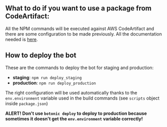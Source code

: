 ## What to do if you want to use a package from CodeArtifact:

All the NPM commands will be executed against AWS CodeArtifact and there are some configuration to be made previously. All the documentation needed is [here](https://github.com/metis-ai/professional-services/blob/main/botonic-tools/README.md#how-to-install-a-published-package).

## How to deploy the bot

These are the commands to deploy the bot for staging and production:

- **staging**: `npm run deploy_staging`
- **production**: `npm run deploy_production`

The right configuration will be used automatically thanks to the `env.environment` variable used in the build commands (see `scripts` object inside `package.json`)

**ALERT! Don't use `botonic deploy` to deploy to production because sometimes it doesn't get the `env.environment` variable correctly!**
